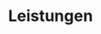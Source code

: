 ---
hero_image: /uploads/hero-capabilities.jpg
intro_block:
  headline: UNSERE LEISTUNGEN UND EXPERTISE
  details: |
    Jeden Tag arbeiten wir an der Verwirklichung der kühnsten architektonischen Träume unserer Kunden. Den Herausforderungen, auf die wir dabei stoßen, begegnen wir als facettenreiches Unternehmen, das alle Aufträge unabhängig von Umfang, Material und Anforderungen erfolgreich ausführt. Es gibt nur eine Grenze: Die Vorstellungskraft unserer Kunden.
expertise:
  top:
    headline: BERATUNG
    details: |
      Mit unseren branchenführenden und individualisierten Programmen sorgen wir für eine schnellere Projektabwicklung, verbessern die Koordination und bilden die Basis für eine perfekte Bauausführung.
  bottom:
    headline: TECHNISCHE UMSETZUNG
    details: |
      Sämtliche Aspekte des Innenausbaus fließen in die technische Umsetzung unserer Lösungen ein.
text_block_a: Das einheitliche Konzept und die hochspezialisierten Serviceleistungen von Merritt setzen neue Maßstäbe beim Luxusinnenausbau.
capability_block_a:
  top:
    headline: SPEZIALMATERIALIEN
    details: Wir erwerben nur die feinsten Materialien und beauftragen nur die weltbesten Kunsthandwerker.
    image: /uploads/capabilities-materials.jpg
  bottom:
    headline: HOLZBAUARBEITEN UND KUNSTSCHREINEREI
    details: Wir verfügen über Werkstätten auf mehr als 13.000 m², in denen modernste Technologie und klassische Handwerkskunst gemeinsam zum Einsatz kommen.
    image: /uploads/capabilities-woodwork.jpg
text_block_b: Wir setzen uns höchste Standards und liefern stets herausragende Qualität.
capability_block_b:
  top:
    headline: METALLBAU
    details: Die Fertigung im eigenen Unternehmen gewährleistet Integration, Termineinhaltung und Qualität ohne Probleme und Verzögerungen.
    image: /uploads/capabilities-metalwork.jpg
  bottom:
    headline: KLASSISCHE DEKORATION
    details: Unter der Leitung der beiden britischen Kunstschnitzer Ian Agrell und Adam Thorpe entstehen unsere kundenspezifischen und handgefertigten Dekorationselemente für Wohnimmobilien, Jachten, Sakralbauten und Gewerbeprojekte.
    image: /uploads/capabilities-decoration.jpg
text_block_c: Wir bieten Komplettservice vom Entwurf bis zur Lieferung.
capability_block_c:
  top:
    headline: BESCHLÄGE
    details: Individuelle geplante und von den besten Herstellern meisterhaft gefertigte kundenspezifische Beschläge.
    image: /uploads/capabilities-hardware.jpg
  bottom:
    headline: INSTALLATION
    details: Der finale Akt. Merritt führt sämtliche Montagearbeiten selbst aus.
    image: /uploads/capabilities-carpentry.jpg
text_block_d: Dank unserer hohen Fertigungskapazität und Niederlassungen weltweit bringen wir Projekte überall und jederzeit termin- und budgetgerecht zum Abschluss.
next:
  name: INFORMATIONEN
  link: /about/
title: Leistungen
description: ZEITGEMÄSSE UND MASSGEFERTIGTE HOLZ- UND SCHREINERARBEITEN.
_comments:
  hero_image: file should be ~2000px wide
  image: file should be ~1000px wide
  next: the'next' link
  name: the text of the 'next' link
  link: where the 'next' link takes you
  title: for meta property='og:title'
  description: (optional) for meta property='og:description'
_hide_content: true
---
